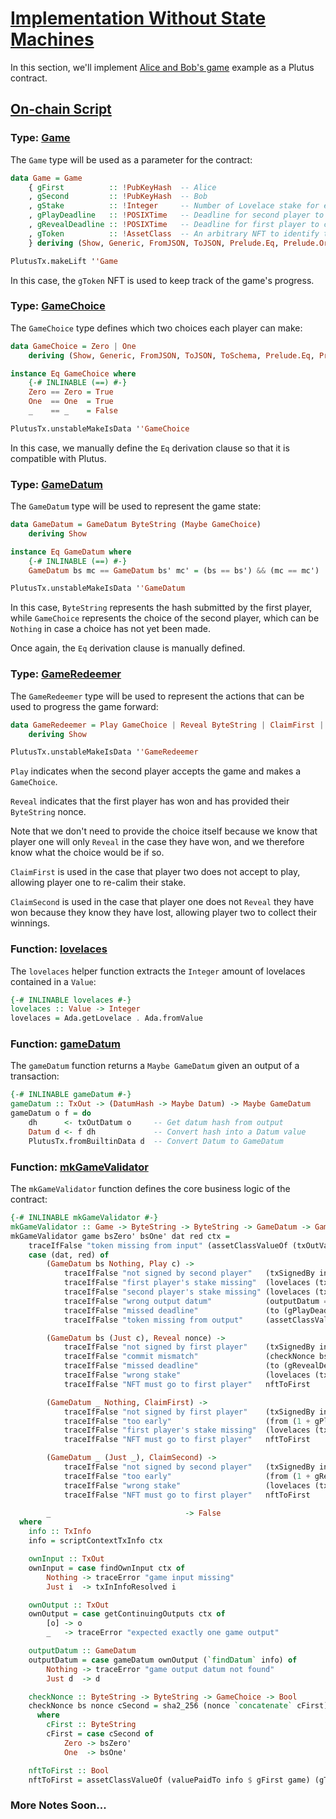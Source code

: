 # [Implementation Without State Machines](https://youtu.be/uwZ903Zd0DU?t=556)

In this section, we'll implement [Alice and Bob's game](./1_Commit-Scemes.md) example as a Plutus contract.

## [On-chain Script](https://youtu.be/uwZ903Zd0DU?t=588)

### Type: [Game](https://youtu.be/uwZ903Zd0DU?t=588)

The `Game` type will be used as a parameter for the contract:

```haskell
data Game = Game
    { gFirst          :: !PubKeyHash  -- Alice
    , gSecond         :: !PubKeyHash  -- Bob
    , gStake          :: !Integer     -- Number of Lovelace stake for each player
    , gPlayDeadline   :: !POSIXTime   -- Deadline for second player to accept before first player can re-claim stake
    , gRevealDeadline :: !POSIXTime   -- Deadline for first player to claim victory
    , gToken          :: !AssetClass  -- An arbitrary NFT to identify the right UTxO instance
    } deriving (Show, Generic, FromJSON, ToJSON, Prelude.Eq, Prelude.Ord)

PlutusTx.makeLift ''Game
```

In this case, the `gToken` NFT is used to keep track of the game's progress.

### Type: [GameChoice](https://youtu.be/uwZ903Zd0DU?t=678)

The `GameChoice` type defines which two choices each player can make:

```haskell
data GameChoice = Zero | One
    deriving (Show, Generic, FromJSON, ToJSON, ToSchema, Prelude.Eq, Prelude.Ord)

instance Eq GameChoice where
    {-# INLINABLE (==) #-}
    Zero == Zero = True
    One  == One  = True
    _    == _    = False

PlutusTx.unstableMakeIsData ''GameChoice
```

In this case, we manually define the `Eq` derivation clause so that it is compatible with Plutus.

### Type: [GameDatum](https://youtu.be/uwZ903Zd0DU?t=720)

The `GameDatum` type will be used to represent the game state:

```haskell
data GameDatum = GameDatum ByteString (Maybe GameChoice)
    deriving Show

instance Eq GameDatum where
    {-# INLINABLE (==) #-}
    GameDatum bs mc == GameDatum bs' mc' = (bs == bs') && (mc == mc')

PlutusTx.unstableMakeIsData ''GameDatum
```

In this case, `ByteString` represents the hash submitted by the first player, while `GameChoice` represents the choice of the second player, which can be `Nothing` in case a choice has not yet been made.

Once again, the `Eq` derivation clause is manually defined.

### Type: [GameRedeemer](https://youtu.be/uwZ903Zd0DU?t=760)

The `GameRedeemer` type will be used to represent the actions that can be used to progress the game forward:

```haskell
data GameRedeemer = Play GameChoice | Reveal ByteString | ClaimFirst | ClaimSecond
    deriving Show

PlutusTx.unstableMakeIsData ''GameRedeemer
```

`Play` indicates when the second player accepts the game and makes a `GameChoice`.

`Reveal` indicates that the first player has won and has provided their `ByteString` nonce.

Note that we don't need to provide the choice itself because we know that player one will only `Reveal` in the case they have won, and we therefore know what the choice would be if so.

`ClaimFirst` is used in the case that player two does not accept to play, allowing player one to re-calim their stake.

`ClaimSecond` is used in the case that player one does not `Reveal` they have won because they know they have lost, allowing player two to collect their winnings.

### Function: [lovelaces](https://youtu.be/uwZ903Zd0DU?t=830)

The `lovelaces` helper function extracts the `Integer` amount of lovelaces contained in a `Value`:

```haskell
{-# INLINABLE lovelaces #-}
lovelaces :: Value -> Integer
lovelaces = Ada.getLovelace . Ada.fromValue
```

### Function: [gameDatum](https://youtu.be/uwZ903Zd0DU?t=842)

The `gameDatum` function returns a `Maybe GameDatum` given an output of a transaction:

```haskell
{-# INLINABLE gameDatum #-}
gameDatum :: TxOut -> (DatumHash -> Maybe Datum) -> Maybe GameDatum
gameDatum o f = do
    dh      <- txOutDatum o     -- Get datum hash from output
    Datum d <- f dh             -- Convert hash into a Datum value
    PlutusTx.fromBuiltinData d  -- Convert Datum to GameDatum
```

### Function: [mkGameValidator](https://youtu.be/uwZ903Zd0DU?t=892)

The `mkGameValidator` function defines the core business logic of the contract:

```haskell
{-# INLINABLE mkGameValidator #-}
mkGameValidator :: Game -> ByteString -> ByteString -> GameDatum -> GameRedeemer -> ScriptContext -> Bool
mkGameValidator game bsZero' bsOne' dat red ctx =
    traceIfFalse "token missing from input" (assetClassValueOf (txOutValue ownInput) (gToken game) == 1) &&
    case (dat, red) of
        (GameDatum bs Nothing, Play c) ->
            traceIfFalse "not signed by second player"   (txSignedBy info (gSecond game))                                   &&
            traceIfFalse "first player's stake missing"  (lovelaces (txOutValue ownInput) == gStake game)                   &&
            traceIfFalse "second player's stake missing" (lovelaces (txOutValue ownOutput) == (2 * gStake game))            &&
            traceIfFalse "wrong output datum"            (outputDatum == GameDatum bs (Just c))                             &&
            traceIfFalse "missed deadline"               (to (gPlayDeadline game) `contains` txInfoValidRange info)         &&
            traceIfFalse "token missing from output"     (assetClassValueOf (txOutValue ownOutput) (gToken game) == 1)

        (GameDatum bs (Just c), Reveal nonce) ->
            traceIfFalse "not signed by first player"    (txSignedBy info (gFirst game))                                    &&
            traceIfFalse "commit mismatch"               (checkNonce bs nonce c)                                            &&
            traceIfFalse "missed deadline"               (to (gRevealDeadline game) `contains` txInfoValidRange info)       &&
            traceIfFalse "wrong stake"                   (lovelaces (txOutValue ownInput) == (2 * gStake game))             &&
            traceIfFalse "NFT must go to first player"   nftToFirst

        (GameDatum _ Nothing, ClaimFirst) ->
            traceIfFalse "not signed by first player"    (txSignedBy info (gFirst game))                                    &&
            traceIfFalse "too early"                     (from (1 + gPlayDeadline game) `contains` txInfoValidRange info)   &&
            traceIfFalse "first player's stake missing"  (lovelaces (txOutValue ownInput) == gStake game)                   &&
            traceIfFalse "NFT must go to first player"   nftToFirst

        (GameDatum _ (Just _), ClaimSecond) ->
            traceIfFalse "not signed by second player"   (txSignedBy info (gSecond game))                                   &&
            traceIfFalse "too early"                     (from (1 + gRevealDeadline game) `contains` txInfoValidRange info) &&
            traceIfFalse "wrong stake"                   (lovelaces (txOutValue ownInput) == (2 * gStake game))             &&
            traceIfFalse "NFT must go to first player"   nftToFirst

        _                              -> False
  where
    info :: TxInfo
    info = scriptContextTxInfo ctx

    ownInput :: TxOut
    ownInput = case findOwnInput ctx of
        Nothing -> traceError "game input missing"
        Just i  -> txInInfoResolved i

    ownOutput :: TxOut
    ownOutput = case getContinuingOutputs ctx of
        [o] -> o
        _   -> traceError "expected exactly one game output"

    outputDatum :: GameDatum
    outputDatum = case gameDatum ownOutput (`findDatum` info) of
        Nothing -> traceError "game output datum not found"
        Just d  -> d

    checkNonce :: ByteString -> ByteString -> GameChoice -> Bool
    checkNonce bs nonce cSecond = sha2_256 (nonce `concatenate` cFirst) == bs
      where
        cFirst :: ByteString
        cFirst = case cSecond of
            Zero -> bsZero'
            One  -> bsOne'

    nftToFirst :: Bool
    nftToFirst = assetClassValueOf (valuePaidTo info $ gFirst game) (gToken game) == 1
```

### More Notes Soon...
